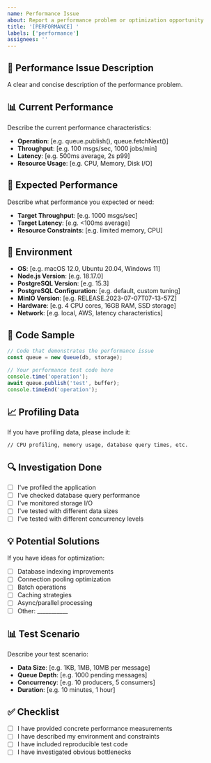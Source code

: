 ```yaml
---
name: Performance Issue
about: Report a performance problem or optimization opportunity
title: '[PERFORMANCE] '
labels: ['performance']
assignees: ''
---
```


## 🐌 Performance Issue Description

A clear and concise description of the performance problem.

## 📊 Current Performance

Describe the current performance characteristics:

- **Operation**: [e.g. queue.publish(), queue.fetchNext()]
- **Throughput**: [e.g. 100 msgs/sec, 1000 jobs/min]
- **Latency**: [e.g. 500ms average, 2s p99]
- **Resource Usage**: [e.g. CPU, Memory, Disk I/O]

## 🎯 Expected Performance

Describe what performance you expected or need:

- **Target Throughput**: [e.g. 1000 msgs/sec]
- **Target Latency**: [e.g. <100ms average]
- **Resource Constraints**: [e.g. limited memory, CPU]

## 🔧 Environment

- **OS**: [e.g. macOS 12.0, Ubuntu 20.04, Windows 11]
- **Node.js Version**: [e.g. 18.17.0]
- **PostgreSQL Version**: [e.g. 15.3]
- **PostgreSQL Configuration**: [e.g. default, custom tuning]
- **MinIO Version**: [e.g. RELEASE.2023-07-07T07-13-57Z]
- **Hardware**: [e.g. 4 CPU cores, 16GB RAM, SSD storage]
- **Network**: [e.g. local, AWS, latency characteristics]

## 📝 Code Sample

```typescript
// Code that demonstrates the performance issue
const queue = new Queue(db, storage);

// Your performance test code here
console.time('operation');
await queue.publish('test', buffer);
console.timeEnd('operation');
```

## 📈 Profiling Data

If you have profiling data, please include it:

```
// CPU profiling, memory usage, database query times, etc.
```

## 🔍 Investigation Done

- [ ] I've profiled the application
- [ ] I've checked database query performance
- [ ] I've monitored storage I/O
- [ ] I've tested with different data sizes
- [ ] I've tested with different concurrency levels

## 💡 Potential Solutions

If you have ideas for optimization:

- [ ] Database indexing improvements
- [ ] Connection pooling optimization
- [ ] Batch operations
- [ ] Caching strategies
- [ ] Async/parallel processing
- [ ] Other: ___________

## 📊 Test Scenario

Describe your test scenario:

- **Data Size**: [e.g. 1KB, 1MB, 10MB per message]
- **Queue Depth**: [e.g. 1000 pending messages]
- **Concurrency**: [e.g. 10 producers, 5 consumers]
- **Duration**: [e.g. 10 minutes, 1 hour]

## ✅ Checklist

- [ ] I have provided concrete performance measurements
- [ ] I have described my environment and constraints
- [ ] I have included reproducible test code
- [ ] I have investigated obvious bottlenecks